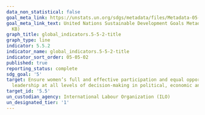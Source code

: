 ```yaml
---
data_non_statistical: false
goal_meta_link: https://unstats.un.org/sdgs/metadata/files/Metadata-05-05-02.pdf
goal_meta_link_text: United Nations Sustainable Development Goals Metadata (PDF 372
  KB)
graph_title: global_indicators.5-5-2-title
graph_type: line
indicator: 5.5.2
indicator_name: global_indicators.5-5-2-title
indicator_sort_order: 05-05-02
published: true
reporting_status: complete
sdg_goal: '5'
target: Ensure women’s full and effective participation and equal opportunities for
  leadership at all levels of decision-making in political, economic and public life
target_id: '5.5'
un_custodian_agency: International Labour Organization (ILO)
un_designated_tier: '1'
---
```

